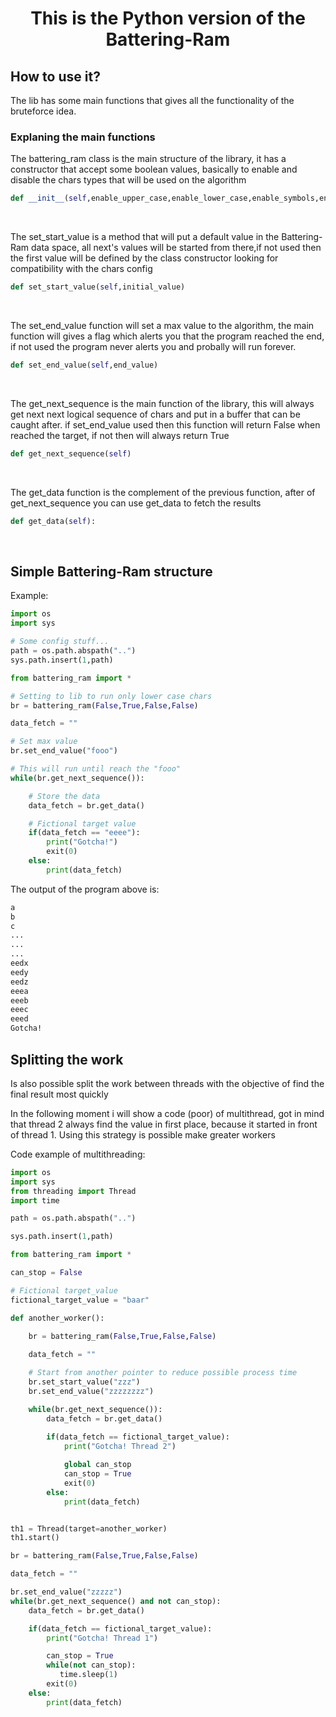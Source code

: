 <div align="center"><h1>This is the Python version of the Battering-Ram</h1></div>

## How to use it?
The lib has some main functions that gives all the functionality of the bruteforce idea.
  ### Explaning the main functions
  The battering_ram class is the main structure of the library, it has a constructor that accept some boolean values, basically to enable and disable the chars types that will be used on the algorithm
  ```py
  def __init__(self,enable_upper_case,enable_lower_case,enable_symbols,enable_numbers) 
  ```
  <br/>
  
 The set_start_value is a method that will put a default value in the Battering-Ram data space, all next's values will be started from there,if not used then the first value will be defined by the class constructor looking for  compatibility with the chars config
  ```py
  def set_start_value(self,initial_value)
  ```
   <br/>
  
The set_end_value function will set a max value to the algorithm, the main function will gives a flag which alerts you that the program reached the end, if not used the program never alerts you and probally will run forever.
```py
def set_end_value(self,end_value)
```
<br/>
  

The get_next_sequence is the main function of the library, this will always get next next logical sequence of chars and put in a buffer that can be caught after. if set_end_value used then this function will return False when reached the target, if not then will always return True
```py
def get_next_sequence(self)
```
<br/>  

The get_data function is the complement of the previous function, after of get_next_sequence you can use get_data to fetch the results
```py
def get_data(self):
```
<br/>

## Simple Battering-Ram structure

Example:
```py
import os
import sys

# Some config stuff...
path = os.path.abspath("..")
sys.path.insert(1,path)

from battering_ram import *

# Setting to lib to run only lower case chars
br = battering_ram(False,True,False,False)

data_fetch = ""

# Set max value
br.set_end_value("fooo")

# This will run until reach the "fooo"
while(br.get_next_sequence()):

    # Store the data
    data_fetch = br.get_data()

    # Fictional target value
    if(data_fetch == "eeee"):
        print("Gotcha!")
        exit(0)
    else:
        print(data_fetch)
```
The output of the program above is:
```txt
a
b
c
...
...
...
eedx
eedy
eedz
eeea
eeeb
eeec
eeed
Gotcha!
```



## Splitting the work
Is also possible split the work between threads with the objective of find the final result most quickly

In the following moment i will show a code (poor) of multithread, got in mind that thread 2 always find the value in first place, because it started in front of thread 1. Using this strategy is possible make greater workers

Code example of multithreading:
```py
import os
import sys
from threading import Thread
import time

path = os.path.abspath("..")

sys.path.insert(1,path)

from battering_ram import *

can_stop = False

# Fictional target_value
fictional_target_value = "baar"

def another_worker():
    
    br = battering_ram(False,True,False,False)

    data_fetch = ""

    # Start from another pointer to reduce possible process time
    br.set_start_value("zzz")
    br.set_end_value("zzzzzzzz")

    while(br.get_next_sequence()):
        data_fetch = br.get_data()
    
        if(data_fetch == fictional_target_value):
            print("Gotcha! Thread 2")

            global can_stop
            can_stop = True
            exit(0)
        else:
            print(data_fetch)   


th1 = Thread(target=another_worker)
th1.start()

br = battering_ram(False,True,False,False)

data_fetch = ""

br.set_end_value("zzzzz")
while(br.get_next_sequence() and not can_stop):
    data_fetch = br.get_data()

    if(data_fetch == fictional_target_value):
        print("Gotcha! Thread 1")

        can_stop = True
        while(not can_stop):
           time.sleep(1) 
        exit(0)
    else:
        print(data_fetch)
```
